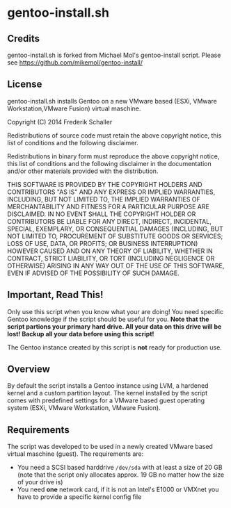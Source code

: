 # gentoo-install.sh

## Credits

gentoo-install.sh is forked from Michael Mol's gentoo-install script. Please see https://github.com/mikemol/gentoo-install/


## License

gentoo-install.sh installs Gentoo on a new VMware based (ESXi, VMware Workstation,VMware Fusion) virtual maschine.

Copyright (C) 2014 Frederik Schaller

Redistributions of source code must retain the above copyright notice, this list of conditions and the following disclaimer.

Redistributions in binary form must reproduce the above copyright notice, this list of conditions and the following disclaimer in the documentation and/or other materials provided with the distribution.

THIS SOFTWARE IS PROVIDED BY THE COPYRIGHT HOLDERS AND CONTRIBUTORS "AS IS" AND ANY EXPRESS OR IMPLIED WARRANTIES, INCLUDING, BUT NOT LIMITED TO, THE IMPLIED WARRANTIES OF MERCHANTABILITY AND FITNESS FOR A PARTICULAR PURPOSE ARE DISCLAIMED. IN NO EVENT SHALL THE COPYRIGHT HOLDER OR CONTRIBUTORS BE LIABLE FOR ANY DIRECT, INDIRECT, INCIDENTAL, SPECIAL, EXEMPLARY, OR CONSEQUENTIAL DAMAGES (INCLUDING, BUT NOT LIMITED TO, PROCUREMENT OF SUBSTITUTE GOODS OR SERVICES; LOSS OF USE, DATA, OR PROFITS; OR BUSINESS INTERRUPTION) HOWEVER CAUSED AND ON ANY THEORY OF LIABILITY, WHETHER IN CONTRACT, STRICT LIABILITY, OR TORT (INCLUDING NEGLIGENCE OR OTHERWISE) ARISING IN ANY WAY OUT OF THE USE OF THIS SOFTWARE, EVEN IF ADVISED OF THE POSSIBILITY OF SUCH DAMAGE.

## Important, Read This!

Only use this script when you know what your are doing! You need specific Gentoo knowledge if the script should be useful for you. **Note that the script partions your primary hard drive. All your data on this drive will be lost! Backup all your data before using this script!**

The Gentoo instance created by this script is **not** ready for production use.

## Overview

By default the script installs a Gentoo instance using LVM, a hardened kernel and a custom partition layout. The kernel installed by the script comes with predefined settings for a VMware based guest operating system (ESXi, VMware Workstation, VMware Fusion).

## Requirements

The script was developed to be used in a newly created VMware based virtual maschine (guest). The requirements are:

* You need a SCSI based harddrive `/dev/sda` with at least a size of 20 GB (note that the script only allocates approx. 19 GB no matter how the size of your drive is)
* You need **one** network card, if it is not an Intel's E1000 or VMXnet you have to provide a specific kernel config file
